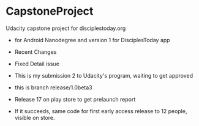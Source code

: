 # CapstoneProject
Udacity capstone project for disciplestoday.org

* for Android Nanodegree and version 1 for DisciplesToday app

* Recent Changes
* Fixed Detail issue
* This is my submission 2 to Udacity's program, waiting to get approved
* this is branch release/1.0beta3
* Release 17 on play store to get prelaunch report
* If it succeeds, same code for first early access release to 12 people, visible on store.